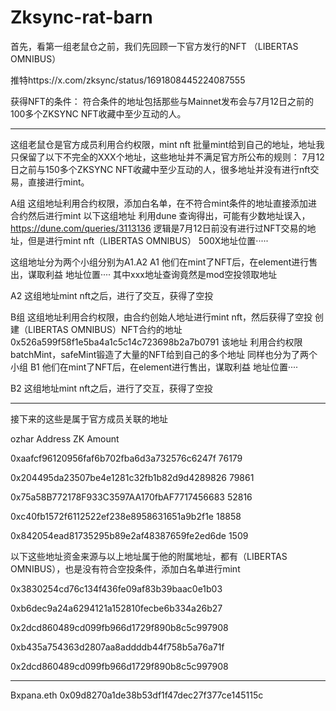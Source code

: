 # Zksync-rat-barn
首先，看第一组老鼠仓之前，我们先回顾一下官方发行的NFT （LIBERTAS OMNIBUS）

推特https://x.com/zksync/status/1691808445224087555

获得NFT的条件：
符合条件的地址包括那些与Mainnet发布会与7月12日之前的100多个ZKSYNC NFT收藏中至少互动的人。

------------------------------------------------

这组老鼠仓是官方成员利用合约权限，mint nft 批量mint给到自己的地址，地址我只保留了以下不完全的XXX个地址，这些地址并不满足官方所公布的规则：
7月12日之前与150多个ZKSYNC NFT收藏中至少互动的人，很多地址并没有进行nft交易，直接进行mint。


A组
这组地址利用合约权限，添加白名单，在不符合mint条件的地址直接添加进合约然后进行mint
以下这组地址 利用dune 查询得出，可能有少数地址误入， https://dune.com/queries/3113136
逻辑是7月12日前没有进行过NFT交易的地址，但是进行mint nft（LIBERTAS OMNIBUS）
500X地址位置·····

这组地址分为两个小组分别为A1.A2
A1
他们在mint了NFT后，在element进行售出，谋取利益
地址位置····
其中xxx地址查询竟然是mod空投领取地址

A2
这组地址mint nft之后，进行了交互，获得了空投


B组
这组地址利用合约权限，由合约创始人地址进行mint nft，然后获得了空投
创建（LIBERTAS OMNIBUS）NFT合约的地址0x526a599f58f1e5ba4a1c5c14c723698b2a7b0791
该地址 利用合约权限batchMint，safeMint锻造了大量的NFT给到自己的多个地址
同样也分为了两个小组
B1
他们在mint了NFT后，在element进行售出，谋取利益
地址位置····

B2
这组地址mint nft之后，进行了交互，获得了空投




-------------------------------------------------------
接下来的这些是属于官方成员关联的地址

ozhar
Address	  ZK Amount


0xaafcf96120956faf6b702fba6d3a732576c6247f	76179

0x204495da23507be4e1281c32fb1b82d9d4289826	79861

0x75a58B772178F933C3597AA170fbAF7717456683	52816

0xc40fb1572f6112522ef238e8958631651a9b2f1e	18858

0x842054ead81735295b89e2af48387659fe2ed6de	1509

以下这些地址资金来源与以上地址属于他的附属地址，都有（LIBERTAS OMNIBUS），也是没有符合空投条件，添加白名单进行mint

0x3830254cd76c134f436fe09af83b39baac0e1b03

0xb6dec9a24a6294121a152810fecbe6b334a26b27

0x2dcd860489cd099fb966d1729f890b8c5c997908

0xb435a754363d2807aa8addddb44f758b5a76a71f

0x2dcd860489cd099fb966d1729f890b8c5c997908

---------------------------------------------------
Bxpana.eth
0x09d8270a1de38b53df1f47dec27f377ce145115c


